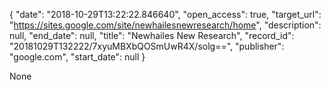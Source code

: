 {
  "date": "2018-10-29T13:22:22.846640", 
  "open_access": true, 
  "target_url": "https://sites.google.com/site/newhailesnewresearch/home", 
  "description": null, 
  "end_date": null, 
  "title": "Newhailes New Research", 
  "record_id": "20181029T132222/7xyuMBXbQOSmUwR4X/solg==", 
  "publisher": "google.com", 
  "start_date": null
}

None